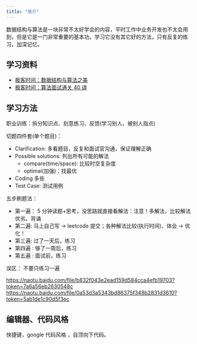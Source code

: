```yaml
---
title: "简介"
---
```


数据结构与算法是一块非常不太好学会的内容，平时工作中业务开发也不太会用到，但是它是一门非常重要的基本功。学习它没有其它好的方法，只有反复的练习，加深记忆。

## 学习资料

-   [极客时间：数据结构与算法之美](https://time.geekbang.org/column/intro/100017301)
-   [极客时间：算法面试通关 40 讲](https://time.geekbang.org/course/intro/100019701)

## 学习方法

职业训练：拆分知识点、刻意练习、反馈(学习别人、被别人指点)

切题四件套(单个题目)：

-   Clarification: 多看题目，反复和面试官沟通，保证理解正确
-   Possible solutions: 列出所有可能的解法
    -   compare(time/space): 比较时空复杂度
    -   optimal(加强)：找最优
-   Coding 多些
-   Test Case: 测试用例

五步刷题法：

-   第一遍： 5 分钟读题+思考，没思路就直接看解法：注意！多解法，比较解法优劣。背诵
-   第二遍: 马上自己写 -> leetcode 提交；各种解法比较(执行时间)、体会 -> 优化！
-   第三遍: 过了一天后，练习
-   第四遍 : 够了一周后，练习
-   第五遍 : 面试前，练习

误区： 不要只练习一遍

https://naotu.baidu.com/file/b832f043e2ead159d584cca4efb19703?token=7a6a56eb2630548c
https://naotu.baidu.com/file/0a53d3a5343bd86375f348b2831d3610?token=5ab1de1c90d5f3ec

## 编辑器、代码风格

快捷键，google 代码风格 ，自顶向下代码。

